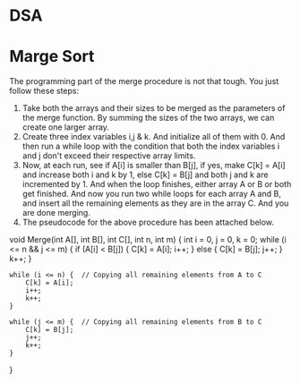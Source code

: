 # DSA

# Marge Sort

The programming part of the merge procedure is not that tough. You just follow these steps:

1. Take both the arrays and their sizes to be merged as the parameters of the merge function. By summing the sizes of the two arrays, we can create one larger array.
2. Create three index variables i,j & k. And initialize all of them with 0.
And then run a while loop with the condition that both the index variables i and j don't exceed their respective array limits.
3. Now, at each run, see if A[i] is smaller than B[j], if yes, make C[k] = A[i] and increase both i and k by 1, else C[k] = B[j] and both j and k are incremented by 1.
And when the loop finishes, either array A or B or both get finished. And now you run two while loops for each array A and B, and insert all the remaining elements as they are in the array C. And you are done merging.
4. The pseudocode for the above procedure has been attached below.

void Merge(int A[], int B[], int C[], int n, int m)
{
    int i = 0, j = 0, k = 0;
    while (i <= n && j <= m) {
        if (A[i] < B[j]) {
            C[k] = A[i];
            i++;
        } else {
            C[k] = B[j];
            j++;
        }
        k++;
    }
    
    while (i <= n) {  // Copying all remaining elements from A to C
        C[k] = A[i];
        i++;
        k++;
    }
    
    while (j <= m) {  // Copying all remaining elements from B to C
        C[k] = B[j];
        j++;
        k++;
    }
}

